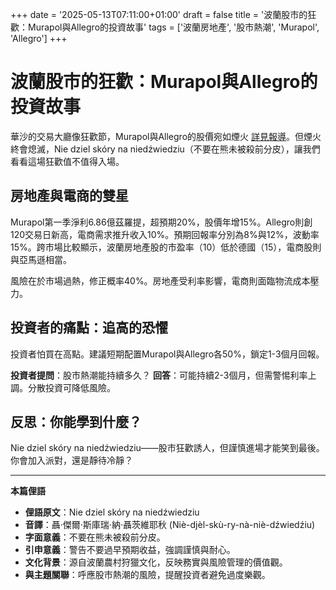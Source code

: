 +++
date = '2025-05-13T07:11:00+01:00'
draft = false
title = '波蘭股市的狂歡：Murapol與Allegro的投資故事'
tags = ['波蘭房地產', '股市熱潮', 'Murapol', 'Allegro']
+++

# 波蘭股市的狂歡：Murapol與Allegro的投資故事

華沙的交易大廳像狂歡節，Murapol與Allegro的股價宛如煙火 [詳見報導](https://strefainwestorow.pl/wiadomosci/20250512/murapol-mial-w-i-kw-686-mln-zl-zysku-netto-jd-wobec-576-mln-zl-konsensusu)。但煙火終會熄滅，Nie dziel skóry na niedźwiedziu（不要在熊未被殺前分皮），讓我們看看這場狂歡值不值得入場。

## 房地產與電商的雙星

Murapol第一季淨利6.86億茲羅提，超預期20%，股價年增15%。Allegro則創120交易日新高，電商需求推升收入10%。預期回報率分別為8%與12%，波動率15%。跨市場比較顯示，波蘭房地產股的市盈率（10）低於德國（15），電商股則與亞馬遜相當。

風險在於市場過熱，修正概率40%。房地產受利率影響，電商則面臨物流成本壓力。

## 投資者的痛點：追高的恐懼

投資者怕買在高點。建議短期配置Murapol與Allegro各50%，鎖定1-3個月回報。

**投資者提問**：股市熱潮能持續多久？
**回答**：可能持續2-3個月，但需警惕利率上調。分散投資可降低風險。

## 反思：你能學到什麼？

Nie dziel skóry na niedźwiedziu——股市狂歡誘人，但謹慎進場才能笑到最後。你會加入派對，還是靜待冷靜？

---

**本篇俚語**

- **俚語原文**：Nie dziel skóry na niedźwiedziu
- **音譯**：聶·傑爾·斯庫瑞·納·聶茨維耶秋 (Niè-djèl-skù-ry-nà-niè-dźwiedźiu)
- **字面意義**：不要在熊未被殺前分皮。
- **引申意義**：警告不要過早預期收益，強調謹慎與耐心。
- **文化背景**：源自波蘭農村狩獵文化，反映務實與風險管理的價值觀。
- **與主題關聯**：呼應股市熱潮的風險，提醒投資者避免過度樂觀。